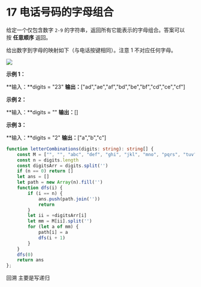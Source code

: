# 17 电话号码的字母组合

给定一个仅包含数字 `2-9` 的字符串，返回所有它能表示的字母组合。答案可以按 **任意顺序** 返回。

给出数字到字母的映射如下（与电话按键相同）。注意 1 不对应任何字母。

![](https://assets.leetcode-cn.com/aliyun-lc-upload/uploads/2021/11/09/200px-telephone-keypad2svg.png)

**示例 1：**

**输入：**digits = "23"
**输出：**["ad","ae","af","bd","be","bf","cd","ce","cf"]

**示例 2：**

**输入：**digits = ""
**输出：**[]

**示例 3：**

**输入：**digits = "2"
**输出：**["a","b","c"]


```ts
function letterCombinations(digits: string): string[] {
    const M = ["", "", "abc", "def", "ghi", "jkl", "mno", "pqrs", "tuv", "wxyz"]
    const n = digits.length
    const digitsArr = digits.split('')
    if (n == 0) return []
    let ans = []
    let path = new Array(n).fill('')
    function dfs(i) {
        if (i == n) {
            ans.push(path.join(''))
            return 
        }
        let ii = +digitsArr[i]
        let mm = M[ii].split('')
        for (let a of mm) {
            path[i] = a
            dfs(i + 1)
        }
    }
    dfs(0)
    return ans
};
```

回溯
主要是写递归